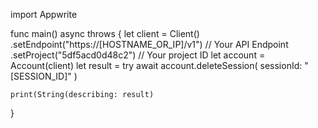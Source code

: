 import Appwrite

func main() async throws {
    let client = Client()
      .setEndpoint("https://[HOSTNAME_OR_IP]/v1") // Your API Endpoint
      .setProject("5df5acd0d48c2") // Your project ID
    let account = Account(client)
    let result = try await account.deleteSession(
        sessionId: "[SESSION_ID]"
    )

    print(String(describing: result)
}
